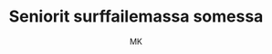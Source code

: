 ---
title: "Seniorit surffailemassa somessa"

tags:
  - sosiaalinen-media


author: MK

link: http://hs.fi
---